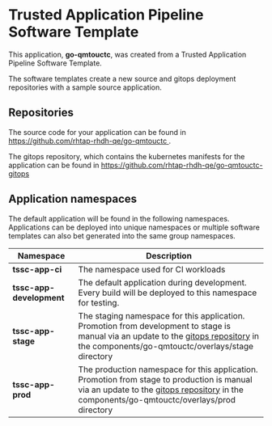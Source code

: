 # Trusted Application Pipeline Software Template

This application, **go-qmtouctc**, was created from a Trusted Application Pipeline Software Template.

The software templates create a new source and gitops deployment repositories with a sample source application. 

## Repositories

The source code for your application can be found in [https://github.com/rhtap-rhdh-qe/go-qmtouctc ](https://github.com/rhtap-rhdh-qe/go-qmtouctc ).
 
The gitops repository, which contains the kubernetes manifests for the application can be found in 
[https://github.com/rhtap-rhdh-qe/go-qmtouctc-gitops ](https://github.com/rhtap-rhdh-qe/go-qmtouctc-gitops ) 

## Application namespaces 

The default application will be found in the following namespaces. Applications can be deployed into unique namespaces or multiple software templates can also bet generated into the same group namespaces.  

|  Namespace   |  Description   |  
| -------- | -------- |
| **tssc-app-ci** | The namespace used for CI workloads |
| **tssc-app-development** | The default application during development. Every build will be deployed to this namespace for testing. |
| **tssc-app-stage** | The staging namespace for this application. Promotion from development to stage is manual via an update to the [gitops repository](https://github.com/rhtap-rhdh-qe/go-qmtouctc-gitops ) in the components/go-qmtouctc/overlays/stage directory |
| **tssc-app-prod** | The production namespace for this application. Promotion from stage to production is manual via an update to the [gitops repository](https://github.com/rhtap-rhdh-qe/go-qmtouctc-gitops ) in the components/go-qmtouctc/overlays/prod directory |